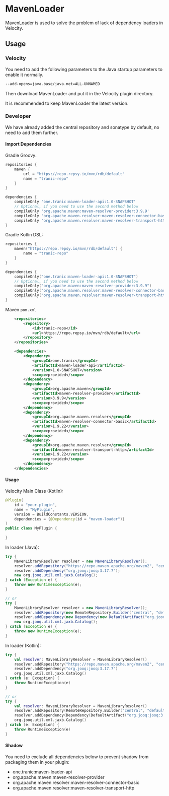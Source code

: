 # MavenLoader
MavenLoader is used to solve the problem of lack of dependency loaders in Velocity.

## Usage

### Velocity
You need to add the following parameters to the Java startup parameters to enable it normally.

```bash
--add-opens=java.base/java.net=ALL-UNNAMED
```

Then download MavenLoader and put it in the Velocity plugin directory.

It is recommended to keep MavenLoader the latest version.

### Developer

We have already added the central repository and sonatype by default, no need to add them further.

#### Import Dependencies
Gradle Groovy:
```groovy
repositories {
    maven {
        url = "https://repo.repsy.io/mvn/rdb/default"
        name = "tranic-repo"
    }
}

dependencies {
    compileOnly 'one.tranic:maven-loader-api:1.0-SNAPSHOT'
    // Optional, if you need to use the second method below
    compileOnly 'org.apache.maven:maven-resolver-provider:3.9.9'
    compileOnly 'org.apache.maven.resolver:maven-resolver-connector-basic:1.9.22'
    compileOnly 'org.apache.maven.resolver:maven-resolver-transport-http:1.9.22'
}

```


Gradle Kotlin DSL:
```kotlin
repositories {
    maven("https://repo.repsy.io/mvn/rdb/default") {
        name = "tranic-repo"
    }
}

dependencies {
    compileOnly("one.tranic:maven-loader-api:1.0-SNAPSHOT")
    // Optional, if you need to use the second method below
    compileOnly("org.apache.maven:maven-resolver-provider:3.9.9")
    compileOnly("org.apache.maven.resolver:maven-resolver-connector-basic:1.9.22")
    compileOnly("org.apache.maven.resolver:maven-resolver-transport-http:1.9.22")
}
```

Maven `pom.xml`
```xml
    <repositories>
        <repository>
            <id>tranic-repo</id>
            <url>https://repo.repsy.io/mvn/rdb/default</url>
        </repository>
    </repositories>

    <dependencies>
        <dependency>
            <groupId>one.tranic</groupId>
            <artifactId>maven-loader-api</artifactId>
            <version>1.0-SNAPSHOT</version>
            <scope>provided</scope>
        </dependency>
        <dependency>
            <groupId>org.apache.maven</groupId>
            <artifactId>maven-resolver-provider</artifactId>
            <version>3.9.9</version>
            <scope>provided</scope>
        </dependency>
        <dependency>
            <groupId>org.apache.maven.resolver</groupId>
            <artifactId>maven-resolver-connector-basic</artifactId>
            <version>1.9.22</version>
            <scope>provided</scope>
        </dependency>
        <dependency>
            <groupId>org.apache.maven.resolver</groupId>
            <artifactId>maven-resolver-transport-http</artifactId>
            <version>1.9.22</version>
            <scope>provided</scope>
        </dependency>
    </dependencies>
```

#### Usage

Velocity Main Class (Kotlin):
```kotlin
@Plugin(
    id = "your-plugin", 
    name = "MyPlugin", 
    version = BuildConstants.VERSION, 
    dependencies = {@Dependency(id = "maven-loader")}
)
public class MyPlugin {
    
}
```

In loader (Java):
```java
try {
    MavenLibraryResolver resolver = new MavenLibraryResolver();
    resolver.addRepository("https://repo.maven.apache.org/maven2", "central");
    resolver.addDependency("org.jooq:jooq:3.17.7");
    new org.jooq.util.xml.jaxb.Catalog();
} catch (Exception e) {
    throw new RuntimeException(e);
}

// or
try {
    MavenLibraryResolver resolver = new MavenLibraryResolver();
    resolver.addRepository(new RemoteRepository.Builder("central", "default", "https://repo.maven.apache.org/maven2").build());
    resolver.addDependency(new Dependency(new DefaultArtifact("org.jooq:jooq:3.17.7"), null));
    new org.jooq.util.xml.jaxb.Catalog();
} catch (Exception e) {
    throw new RuntimeException(e);
}
```

In loader (Kotlin):
```kotlin
try {
    val resolver: MavenLibraryResolver = MavenLibraryResolver()
    resolver.addRepository("https://repo.maven.apache.org/maven2", "central")
    resolver.addDependency("org.jooq:jooq:3.17.7")
    org.jooq.util.xml.jaxb.Catalog()
} catch (e: Exception) {
    throw RuntimeException(e)
}

// or
try {
    val resolver: MavenLibraryResolver = MavenLibraryResolver()
    resolver.addRepository(RemoteRepository.Builder("central", "default", "https://repo.maven.apache.org/maven2").build())
    resolver.addDependency(Dependency(DefaultArtifact("org.jooq:jooq:3.17.7"), null))
    org.jooq.util.xml.jaxb.Catalog()
} catch (e: Exception) {
    throw RuntimeException(e)
}
```

#### Shadow
You need to exclude all dependencies below to prevent shadow from packaging them in your plugin:

- one.tranic:maven-loader-api
- org.apache.maven:maven-resolver-provider
- org.apache.maven.resolver:maven-resolver-connector-basic
- org.apache.maven.resolver:maven-resolver-transport-http
